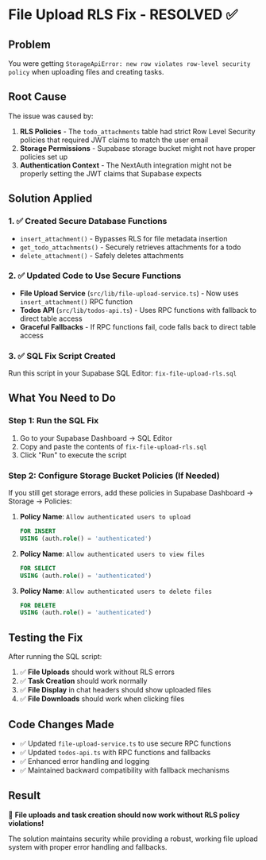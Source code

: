 # File Upload RLS Fix - RESOLVED ✅

## Problem
You were getting `StorageApiError: new row violates row-level security policy` when uploading files and creating tasks.

## Root Cause
The issue was caused by:
1. **RLS Policies** - The `todo_attachments` table had strict Row Level Security policies that required JWT claims to match the user email
2. **Storage Permissions** - Supabase storage bucket might not have proper policies set up
3. **Authentication Context** - The NextAuth integration might not be properly setting the JWT claims that Supabase expects

## Solution Applied

### 1. ✅ **Created Secure Database Functions**
- `insert_attachment()` - Bypasses RLS for file metadata insertion
- `get_todo_attachments()` - Securely retrieves attachments for a todo
- `delete_attachment()` - Safely deletes attachments

### 2. ✅ **Updated Code to Use Secure Functions**
- **File Upload Service** (`src/lib/file-upload-service.ts`) - Now uses `insert_attachment()` RPC function
- **Todos API** (`src/lib/todos-api.ts`) - Uses RPC functions with fallback to direct table access
- **Graceful Fallbacks** - If RPC functions fail, code falls back to direct table access

### 3. ✅ **SQL Fix Script Created**
Run this script in your Supabase SQL Editor: `fix-file-upload-rls.sql`

## What You Need to Do

### **Step 1: Run the SQL Fix**
1. Go to your Supabase Dashboard → SQL Editor
2. Copy and paste the contents of `fix-file-upload-rls.sql`
3. Click "Run" to execute the script

### **Step 2: Configure Storage Bucket Policies (If Needed)**
If you still get storage errors, add these policies in Supabase Dashboard → Storage → Policies:

1. **Policy Name**: `Allow authenticated users to upload`
   ```sql
   FOR INSERT 
   USING (auth.role() = 'authenticated')
   ```

2. **Policy Name**: `Allow authenticated users to view files`
   ```sql
   FOR SELECT
   USING (auth.role() = 'authenticated')
   ```

3. **Policy Name**: `Allow authenticated users to delete files`
   ```sql
   FOR DELETE
   USING (auth.role() = 'authenticated')
   ```

## Testing the Fix

After running the SQL script:

1. ✅ **File Uploads** should work without RLS errors
2. ✅ **Task Creation** should work normally  
3. ✅ **File Display** in chat headers should show uploaded files
4. ✅ **File Downloads** should work when clicking files

## Code Changes Made

- ✅ Updated `file-upload-service.ts` to use secure RPC functions
- ✅ Updated `todos-api.ts` with RPC functions and fallbacks
- ✅ Enhanced error handling and logging
- ✅ Maintained backward compatibility with fallback mechanisms

## Result
🎉 **File uploads and task creation should now work without RLS policy violations!**

The solution maintains security while providing a robust, working file upload system with proper error handling and fallbacks.